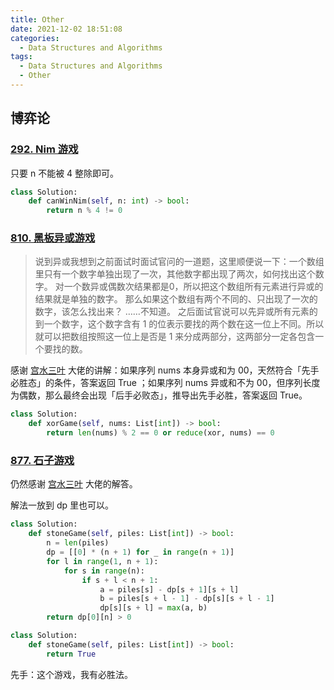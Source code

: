 ```yaml
---
title: Other 
date: 2021-12-02 18:51:08
categories: 
  - Data Structures and Algorithms
tags: 
  - Data Structures and Algorithms
  - Other 
---
```


## 博弈论

### [292. Nim 游戏](https://leetcode-cn.com/problems/nim-game/)

只要 n 不能被 4 整除即可。

```python lc292-1.py
class Solution:
    def canWinNim(self, n: int) -> bool:
        return n % 4 != 0 
```

### [810. 黑板异或游戏](https://leetcode-cn.com/problems/chalkboard-xor-game/)

> 说到异或我想到之前面试时面试官问的一道题，这里顺便说一下：一个数组里只有一个数字单独出现了一次，其他数字都出现了两次，如何找出这个数字。
> 对一个数异或偶数次结果都是0，所以把这个数组所有元素进行异或的结果就是单独的数字。
> 那么如果这个数组有两个不同的、只出现了一次的数字，该怎么找出来？
> ……不知道。
> 之后面试官说可以先异或所有元素的到一个数字，这个数字含有 1 的位表示要找的两个数在这一位上不同。所以就可以把数组按照这一位上是否是 1 来分成两部分，这两部分一定各包含一个要找的数。

感谢 [宫水三叶](https://leetcode-cn.com/problems/chalkboard-xor-game/solution/gong-shui-san-xie-noxiang-xin-ke-xue-xi-ges7k/) 大佬的讲解：如果序列 nums 本身异或和为 00，天然符合「先手必胜态」的条件，答案返回 True ；如果序列 nums 异或和不为 00，但序列长度为偶数，那么最终会出现「后手必败态」，推导出先手必胜，答案返回 True。

```python lc810-1.py
class Solution:
    def xorGame(self, nums: List[int]) -> bool:
        return len(nums) % 2 == 0 or reduce(xor, nums) == 0 
```

### [877. 石子游戏](https://leetcode-cn.com/problems/stone-game/)

仍然感谢 [宫水三叶](https://leetcode-cn.com/problems/stone-game/solution/gong-shui-san-xie-jing-dian-qu-jian-dp-j-wn31/) 大佬的解答。

解法一放到 dp 里也可以。

```python lc877-1.py
class Solution:
    def stoneGame(self, piles: List[int]) -> bool:
        n = len(piles) 
        dp = [[0] * (n + 1) for _ in range(n + 1)] 
        for l in range(1, n + 1): 
            for s in range(n): 
                if s + l < n + 1: 
                    a = piles[s] - dp[s + 1][s + l] 
                    b = piles[s + l - 1] - dp[s][s + l - 1] 
                    dp[s][s + l] = max(a, b) 
        return dp[0][n] > 0 
```

```python lc877-2.py 
class Solution:
    def stoneGame(self, piles: List[int]) -> bool:
        return True 
```

先手：这个游戏，我有必胜法。





